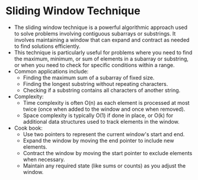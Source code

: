 # Sliding Window Technique

- The sliding window technique is a powerful algorithmic approach used to solve problems involving contiguous subarrays or substrings. It involves maintaining a window that can expand and contract as needed to find solutions efficiently.
- This technique is particularly useful for problems where you need to find the maximum, minimum, or sum of elements in a subarray or substring, or when you need to check for specific conditions within a range.
- Common applications include:
  - Finding the maximum sum of a subarray of fixed size.
  - Finding the longest substring without repeating characters.
  - Checking if a substring contains all characters of another string.
- Complexity:
  - Time complexity is often O(n) as each element is processed at most twice (once when added to the window and once when removed).
  - Space complexity is typically O(1) if done in place, or O(k) for additional data structures used to track elements in the window.
- Cook book:
  - Use two pointers to represent the current window's start and end.
  - Expand the window by moving the end pointer to include new elements.
  - Contract the window by moving the start pointer to exclude elements when necessary.
  - Maintain any required state (like sums or counts) as you adjust the window.